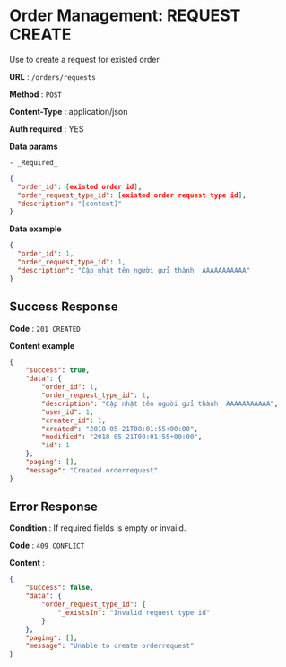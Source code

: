 # Order Management: REQUEST CREATE

Use to create a request for existed order.

**URL** : `/orders/requests`

**Method** : `POST`

**Content-Type** : application/json

**Auth required** : YES

**Data params**

    - _Required_

```json
{
  "order_id": [existed order id],
  "order_request_type_id": [existed order request type id],
  "description": "[content]"
}
```

**Data example**

```json
{
  "order_id": 1,
  "order_request_type_id": 1,
  "description": "Cập nhật tên người gửi thành  AAAAAAAAAAA"
}
```

## Success Response

**Code** : `201 CREATED`

**Content example**

```json
{
    "success": true,
    "data": {
        "order_id": 1,
        "order_request_type_id": 1,
        "description": "Cập nhật tên người gửi thành  AAAAAAAAAAA",
        "user_id": 1,
        "creater_id": 1,
        "created": "2018-05-21T08:01:55+00:00",
        "modified": "2018-05-21T08:01:55+00:00",
        "id": 1
    },
    "paging": [],
    "message": "Created orderrequest"
}
```

## Error Response

**Condition** : If required fields is empty or invaild.

**Code** : `409 CONFLICT`

**Content** :

```json
{
    "success": false,
    "data": {
        "order_request_type_id": {
            "_existsIn": "Invalid request type id"
        }
    },
    "paging": [],
    "message": "Unable to create orderrequest"
}
```